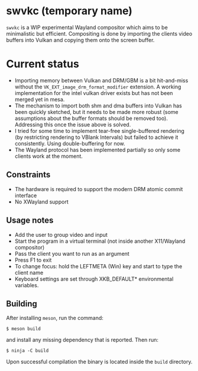 # swvkc (temporary name)
`swvkc` is a WIP experimental Wayland compositor which aims to be minimalistic
but efficient. Compositing is done by importing the clients video buffers into
Vulkan and copying them onto the screen buffer.

# Current status
* Importing memory between Vulkan and DRM/GBM is a bit hit-and-miss without the
  `VK_EXT_image_drm_format_modifier` extension. A working implementation for the
  intel vulkan driver exists but has not been merged yet in mesa.
* The mechanism to import both shm and dma buffers into Vulkan has been quickly
  sketched, but it needs to be made more robust (some assumptions about the
  buffer formats should be removed too). Addressing this once the issue above is
  solved.
* I tried for some time to implement tear-free single-buffered rendering (by
  restricting rendering to VBlank Intervals) but failed to achieve it
  consistently. Using double-buffering for now.
* The Wayland protocol has been implemented partially so only some clients work
  at the moment.

## Constraints
* The hardware is required to support the modern DRM atomic commit interface
* No XWayland support

## Usage notes
* Add the user to group video and input
* Start the program in a virtual terminal (not inside another X11/Wayland
  compositor)
* Pass the client you want to run as an argument
* Press F1 to exit
* To change focus: hold the LEFTMETA (Win) key and start to type the client name
* Keyboard settings are set through XKB_DEFAULT\* environmental variables.

## Building
After installing `meson`, run the command:
```
$ meson build
```
and install any missing dependency that is reported. Then run:
```
$ ninja -C build
```
Upon successful compilation the binary is located inside the `build` directory.
